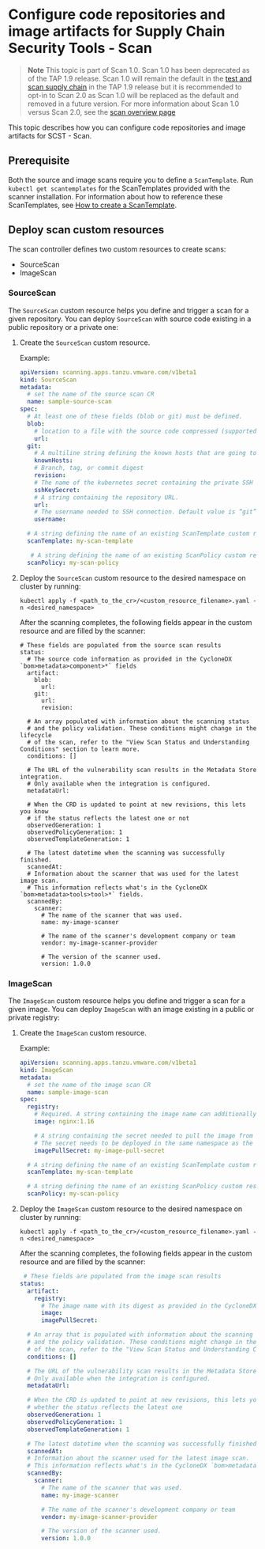 # Configure code repositories and image artifacts for Supply Chain Security Tools - Scan

> **Note** This topic is part of Scan 1.0. Scan 1.0 has been deprecated as of the TAP 1.9 release.  Scan 1.0 will remain the default in the [test and scan supply chain](../getting-started/add-test-and-security.hbs.md#add-testing-and-scanning-to-your-application) in the TAP 1.9 release but it is recommended to opt-in to Scan 2.0 as Scan 1.0 will be replaced as the default and removed in a future version.  For more information about Scan 1.0 versus Scan 2.0, see the [scan overview page](./overview.hbs.md)

This topic describes how you can configure code repositories and image artifacts for SCST - Scan.

## <a id="prerequisite"></a>Prerequisite

Both the source and image scans require you to define a `ScanTemplate`. Run `kubectl get scantemplates` for the ScanTemplates provided with the scanner installation. For information about how to reference these ScanTemplates, see [How to create a ScanTemplate](create-scan-template.md).

## <a id="deploy-scan-cr"></a>Deploy scan custom resources

The scan controller defines two custom resources to create scans:

* SourceScan
* ImageScan

### <a id="sourcescan"></a>SourceScan

The `SourceScan` custom resource helps you define and trigger a scan for a given repository. You can deploy `SourceScan` with source code existing in a public repository or a private one:

1. Create the `SourceScan` custom resource.

    Example:

    ```yaml
    apiVersion: scanning.apps.tanzu.vmware.com/v1beta1
    kind: SourceScan
    metadata:
      # set the name of the source scan CR
      name: sample-source-scan
    spec:
      # At least one of these fields (blob or git) must be defined.
      blob:
        # location to a file with the source code compressed (supported files: .tar.gz)
        url:
      git:
        # A multiline string defining the known hosts that are going to be used for the SSH client on the container
        knownHosts:
        # Branch, tag, or commit digest
        revision:
        # The name of the kubernetes secret containing the private SSH key information.
        sshKeySecret:
        # A string containing the repository URL.
        url:
        # The username needed to SSH connection. Default value is “git”
        username:

      # A string defining the name of an existing ScanTemplate custom resource. 
      scanTemplate: my-scan-template

       # A string defining the name of an existing ScanPolicy custom resource. See "Enforcement Policies (OPA)" section.
      scanPolicy: my-scan-policy
    ```

1. Deploy the `SourceScan` custom resource to the desired namespace on cluster by running:

    ```console
    kubectl apply -f <path_to_the_cr>/<custom_resource_filename>.yaml -n <desired_namespace>
    ```

    After the scanning completes, the following fields appear in the custom resource and are filled by the scanner:

    ```console
    # These fields are populated from the source scan results
    status:
      # The source code information as provided in the CycloneDX `bom>metadata>component>*` fields
      artifact:
        blob:
          url:
        git:
          url:
          revision:

      # An array populated with information about the scanning status
      # and the policy validation. These conditions might change in the lifecycle
      # of the scan, refer to the "View Scan Status and Understanding Conditions" section to learn more.
      conditions: []

      # The URL of the vulnerability scan results in the Metadata Store integration.
      # Only available when the integration is configured.
      metadataUrl:

      # When the CRD is updated to point at new revisions, this lets you know
      # if the status reflects the latest one or not
      observedGeneration: 1
      observedPolicyGeneration: 1
      observedTemplateGeneration: 1

      # The latest datetime when the scanning was successfully finished.
      scannedAt:
      # Information about the scanner that was used for the latest image scan.
      # This information reflects what's in the CycloneDX `bom>metadata>tools>tool>*` fields.
      scannedBy:
        scanner:
          # The name of the scanner that was used.
          name: my-image-scanner

          # The name of the scanner's development company or team
          vendor: my-image-scanner-provider

          # The version of the scanner used.
          version: 1.0.0
    ```

### <a id="imagescan"></a>ImageScan

The `ImageScan` custom resource helps you define and trigger a scan for a given image. You can deploy `ImageScan` with an image existing in a public or private registry:

1. Create the `ImageScan` custom resource.

    Example:

    ```yaml
    apiVersion: scanning.apps.tanzu.vmware.com/v1beta1
    kind: ImageScan
    metadata:
      # set the name of the image scan CR
      name: sample-image-scan
    spec:
      registry:
        # Required. A string containing the image name can additionally add its tag or its digest
        image: nginx:1.16

        # A string containing the secret needed to pull the image from a private registry.
        # The secret needs to be deployed in the same namespace as the ImageScan
        imagePullSecret: my-image-pull-secret

      # A string defining the name of an existing ScanTemplate custom resource. See "How To Create a ScanTemplate" section.
      scanTemplate: my-scan-template

      # A string defining the name of an existing ScanPolicy custom resource. See "Enforcement Policies (OPA)" section.
      scanPolicy: my-scan-policy
    ```

1. Deploy the `ImageScan` custom resource to the desired namespace on cluster by running:

    ```console
    kubectl apply -f <path_to_the_cr>/<custom_resource_filename>.yaml -n <desired_namespace>
    ```

    After the scanning completes, the following fields appear in the custom resource and are filled by the scanner:

    ```yaml
     # These fields are populated from the image scan results
    status:
      artifact:
        registry:
          # The image name with its digest as provided in the CycloneDX `bom>metadata>component>*` fields
          image:
          imagePullSecret:

      # An array that is populated with information about the scanning status
      # and the policy validation. These conditions might change in the lifecycle
      # of the scan, refer to the "View Scan Status and Understanding Conditions" section to learn more.
      conditions: []

      # The URL of the vulnerability scan results in the Metadata Store integration.
      # Only available when the integration is configured.
      metadataUrl:

      # When the CRD is updated to point at new revisions, this lets you know
      # whether the status reflects the latest one
      observedGeneration: 1
      observedPolicyGeneration: 1
      observedTemplateGeneration: 1

      # The latest datetime when the scanning was successfully finished.
      scannedAt:
      # Information about the scanner used for the latest image scan.
      # This information reflects what's in the CycloneDX `bom>metadata>tools>tool>*` fields.
      scannedBy:
        scanner:
          # The name of the scanner that was used.
          name: my-image-scanner

          # The name of the scanner's development company or team
          vendor: my-image-scanner-provider

          # The version of the scanner used.
          version: 1.0.0
    ```
